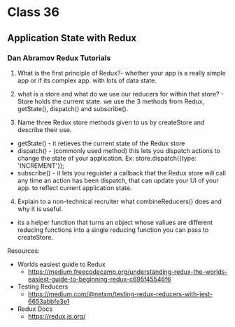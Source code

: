 # Class 36

## Application State with Redux

### Dan Abramov Redux Tutorials

1. What is the first principle of Redux?- whether your app is a really simple app or if its complex app. with lots of data state.
2. what is a store and what do we use our reducers for within that store? - Store holds the current state. we use the 3 methods from Redux, getState(), dispatch() and subscribe().

3. Name three Redux store methods given to us by createStore and describe their use.

- getState() - it retieves the current state of the Redux store
- dispatch() - (commonly used method) this lets you dispatch actions to change the state of your application. Ex: store.dispatch({type: 'INCREMENT'});
- subscribe() - it lets you reguister a callback that the Redux store will call any time an action has been dispatch, that can update your UI of your app. to reflect current application state.

4. Explain to a non-technical recruiter what combineReducers() does and why it is useful.

- its a helper function that turns an object whose valiues are different reducing functions into a single reducing function you can pass to createStore.

Resources:

- Worlds easiest guide to Redux
  - <https://medium.freecodecamp.org/understanding-redux-the-worlds-easiest-guide-to-beginning-redux-c695f45546f6>
- Testing Reducers
  - <https://medium.com/@netxm/testing-redux-reducers-with-jest-6653abbfe3e1>
- Redux Docs
  - <https://redux.js.org/>

